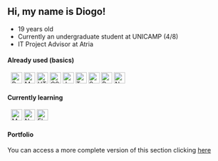 ## Hi, my name is Diogo!
- 19 years old
- Currently an undergraduate student at UNICAMP (4/8)
- IT Project Advisor at Atria

#### Already used (basics)
&nbsp;
<img src="https://img.shields.io/badge/Python-282C34?logo=python" alt="Python logo" title="Python" height="25" />
<img src="https://img.shields.io/badge/MySQL-282C34?logo=MySQL&logoColor=E34F50" alt="MySQL logo" title="MySQL" height="25" />
<img src="https://img.shields.io/badge/HTML-282C34?logo=html5&logoColor=E34F26" alt="HTML5 logo" title="HTML5" height="25" />
<img src="https://img.shields.io/badge/CSS-282C34?logo=css3&logoColor=1572B6" alt="CSS3 logo" title="CSS3" height="25" />
<img src="https://img.shields.io/badge/JavaScript-282C34?logo=javascript&logoColor=F7DF1E" alt="JavaScript logo" title="JavaScript" height="25" />
<img src="https://img.shields.io/badge/TypeScript-282C34?logo=typescript&logoColor=3178C6" alt="TypeScript logo" title="TypeScript" height="25" />
<img src="https://img.shields.io/badge/Sass-282C34?logo=sass&logoColor=CC6699" alt="Sass logo" title="Sass" height="25" />
<img src="https://img.shields.io/badge/React-282C34?logo=react&logoColor=61DAFB" alt="React logo" title="React" height="25" />
<img src="https://img.shields.io/badge/Node.js-282C34?logo=node.js&logoColor=339933" alt="Node.js logo" title="Node.js" height="25" />

#### Currently learning
&nbsp;
<img src="https://img.shields.io/badge/MongoDB-282C34?logo=mongodb&logoColor=47A248" alt="MongoDB logo" title="MongoDB" height="25" />
<img src="https://img.shields.io/badge/Next.js-282C34?logo=next.js&logoColor=FFFFFF" alt="Next.js logo" title="Next.js" height="25" />
<img src="https://img.shields.io/badge/Flutter-282C34?logo=flutter&logoColor=02569B" alt="Flutter logo" title="Flutter" height="25" />

#### Portfolio
You can access a more complete version of this section clicking [here](https://di-santos.github.io/me)
